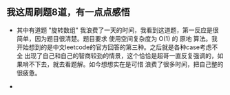 ## 我这周刷题8道，有一点点感悟

* 其中有道题 "旋转数组" 我浪费了一天的时间，我看到这道题，第一反应是很简单，因为题目很清楚。题目要求
使用空间复杂度为 O(1) 的 原地 算法。我开始想到的是中文leetcode的官方回答的第三种。之后就是各种case考虑不全
出现了自己和自己的智商较劲的情景，这个恰恰是超哥一直反复强调的，如果啃不下去，就去看题解。如今想想实在是可惜
浪费了很多时间，把自己整的很疲惫。


* 


